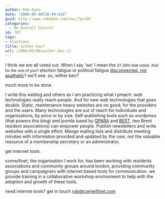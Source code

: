 ```yaml
---
author: Rob Dyke
date: "2006-05-08T20:40:43Z"
guid: http://www.robdyke.com/noc/?p=107
categories:
  - No Overall Control
id: 767
tags:
- elections
title: wither bec?
url: /2006/05/08/wither-bec-2/
---
```

I think we are all voted out. When I say 'we' I mean the <font size="2" face="Arial">37.26% that voted. And for the rest of you?</font> election fatigue or political fatigue [disconnected, not apathetic](http://www.powerinquiry.org/index.php)? we'll see. so, wither bec?

much more to be done.

I write this weblog and others as I am practicing what I preach: web technologies really reach people. And for new web technologies that goes double. Static, maintenance heavy websites are no good, for the providers and the users. Many technologies are out of reach for individuals and organisations, by price or by size. Self-publishing tools such as wordpress (that powers this blog) and joomla (used by [QPARA](http://www.qpara.org) and [BEST](http://www.elevenstreets.org.uk), two Brent resident associations) can empower people. Publish newsletters and write websites with a single effort. Mange mailing lists and distribute meeting minutes with information provided and updated by the user, not the valuable resource of a membership secretary or an administrator.
  
get internet tools.

comwifinet, the organisation I work for, has been working with residents associations and community groups around london, providing community groups and campaigners with internet based tools for communication. we provide training in a collaborative workshop environment to help with the adoption and growth of these tools.

need internet tools? get in touch <rob@comwifinet.com>
